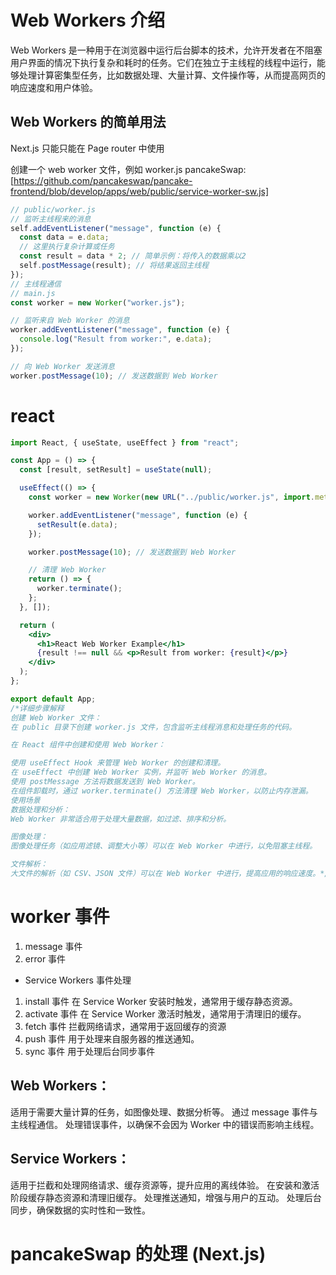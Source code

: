 # Web Workers 介绍

Web Workers 是一种用于在浏览器中运行后台脚本的技术，允许开发者在不阻塞用户界面的情况下执行复杂和耗时的任务。它们在独立于主线程的线程中运行，能够处理计算密集型任务，比如数据处理、大量计算、文件操作等，从而提高网页的响应速度和用户体验。

## Web Workers 的简单用法

Next.js 只能只能在 Page router 中使用

创建一个 web worker 文件，例如 worker.js
pancakeSwap: [https://github.com/pancakeswap/pancake-frontend/blob/develop/apps/web/public/service-worker-sw.js]

```js
// public/worker.js
// 监听主线程来的消息
self.addEventListener("message", function (e) {
  const data = e.data;
  // 这里执行复杂计算或任务
  const result = data * 2; // 简单示例：将传入的数据乘以2
  self.postMessage(result); // 将结果返回主线程
});
// 主线程通信
// main.js
const worker = new Worker("worker.js");

// 监听来自 Web Worker 的消息
worker.addEventListener("message", function (e) {
  console.log("Result from worker:", e.data);
});

// 向 Web Worker 发送消息
worker.postMessage(10); // 发送数据到 Web Worker
```

# react

```jsx
import React, { useState, useEffect } from "react";

const App = () => {
  const [result, setResult] = useState(null);

  useEffect(() => {
    const worker = new Worker(new URL("../public/worker.js", import.meta.url));

    worker.addEventListener("message", function (e) {
      setResult(e.data);
    });

    worker.postMessage(10); // 发送数据到 Web Worker

    // 清理 Web Worker
    return () => {
      worker.terminate();
    };
  }, []);

  return (
    <div>
      <h1>React Web Worker Example</h1>
      {result !== null && <p>Result from worker: {result}</p>}
    </div>
  );
};

export default App;
/*详细步骤解释
创建 Web Worker 文件：
在 public 目录下创建 worker.js 文件，包含监听主线程消息和处理任务的代码。

在 React 组件中创建和使用 Web Worker：

使用 useEffect Hook 来管理 Web Worker 的创建和清理。
在 useEffect 中创建 Web Worker 实例，并监听 Web Worker 的消息。
使用 postMessage 方法将数据发送到 Web Worker。
在组件卸载时，通过 worker.terminate() 方法清理 Web Worker，以防止内存泄漏。
使用场景
数据处理和分析：
Web Worker 非常适合用于处理大量数据，如过滤、排序和分析。

图像处理：
图像处理任务（如应用滤镜、调整大小等）可以在 Web Worker 中进行，以免阻塞主线程。

文件解析：
大文件的解析（如 CSV、JSON 文件）可以在 Web Worker 中进行，提高应用的响应速度。*/
```

# worker 事件

1. message 事件
2. error 事件

- Service Workers 事件处理

1. install 事件 在 Service Worker 安装时触发，通常用于缓存静态资源。
2. activate 事件 在 Service Worker 激活时触发，通常用于清理旧的缓存。
3. fetch 事件 拦截网络请求，通常用于返回缓存的资源
4. push 事件 用于处理来自服务器的推送通知。
5. sync 事件 用于处理后台同步事件

## Web Workers：

适用于需要大量计算的任务，如图像处理、数据分析等。
通过 message 事件与主线程通信。
处理错误事件，以确保不会因为 Worker 中的错误而影响主线程。

## Service Workers：

适用于拦截和处理网络请求、缓存资源等，提升应用的离线体验。
在安装和激活阶段缓存静态资源和清理旧缓存。
处理推送通知，增强与用户的互动。
处理后台同步，确保数据的实时性和一致性。

# pancakeSwap 的处理 (Next.js)
